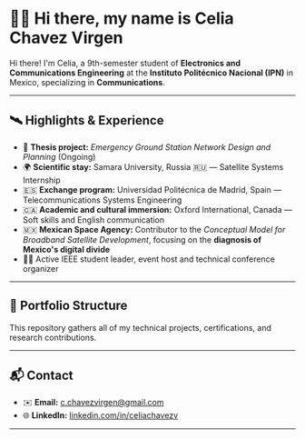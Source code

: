 # 👩‍🚀 Hi there, my name is Celia Chavez Virgen

Hi there! I'm Celia, a 9th-semester student of **Electronics and Communications Engineering** at the **Instituto Politécnico Nacional (IPN)** in Mexico, specializing in **Communications**.

---

## 🛰️ Highlights & Experience

- 📡 **Thesis project:** *Emergency Ground Station Network Design and Planning* (Ongoing)
- 🌍 **Scientific stay:** Samara University, Russia 🇷🇺 — Satellite Systems Internship
- 🇪🇸 **Exchange program:** Universidad Politécnica de Madrid, Spain — Telecommunications Systems Engineering
- 🇨🇦 **Academic and cultural immersion:** Oxford International, Canada — Soft skills and English communication
- 🇲🇽 **Mexican Space Agency:** Contributor to the *Conceptual Model for Broadband Satellite Development*, focusing on the **diagnosis of Mexico's digital divide**
- 👩‍🏫 Active IEEE student leader, event host and technical conference organizer

---

## 🔧 Portfolio Structure

This repository gathers all of my technical projects, certifications, and research contributions.

---

## 📬 Contact

- ✉️ **Email:** c.chavezvirgen@gmail.com  
- 🌐 **LinkedIn:** [linkedin.com/in/celiachavezv](https://www.linkedin.com/)

---

